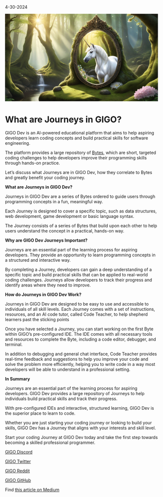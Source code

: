 4-30-2024

![Newsletter Banner](https://raw.githubusercontent.com/Gage-Technologies/blogs-gigo.dev/master/images/whatarejourneysinGIGOpng.png)

# What are Journeys in GIGO?

GIGO Dev is an AI-powered educational platform that aims to help aspiring developers learn coding concepts and build practical skills for software engineering.

The platform provides a large repository of [Bytes](https://medium.com/@gigo_dev/what-are-bytes-in-gigo-8a9a58ae744f), which are short, targeted coding challenges to help developers improve their programming skills through hands-on practice.

Let’s discuss what Journeys are in GIGO Dev, how they correlate to Bytes and greatly benefit your coding journey.

**What are Journeys in GIGO Dev?**

Journeys in GIGO Dev are a series of Bytes ordered to guide users through programming concepts in a fun, meaningful way.

Each Journey is designed to cover a specific topic, such as data structures, web development, game development or basic language syntax.

The Journey consists of a series of Bytes that build upon each other to help users understand the concept in a practical, hands-on way.

**Why are GIGO Dev Journeys Important?**

Journeys are an essential part of the learning process for aspiring developers. They provide an opportunity to learn programming concepts in a structured and interactive way.

By completing a Journey, developers can gain a deep understanding of a specific topic and build practical skills that can be applied to real-world coding challenges. Journeys allow developers to track their progress and identify areas where they need to improve.

**How do Journeys in GIGO Dev Work?**

Journeys in GIGO Dev are designed to be easy to use and accessible to individuals of all skill levels. Each Journey comes with a set of instructions, resources, and an AI code tutor, called Code Teacher, to help shepherd learners past the sticking points

Once you have selected a Journey, you can start working on the first Byte within GIGO’s pre-configured IDE. The IDE comes with all necessary tools and resources to complete the Byte, including a code editor, debugger, and terminal.

In addition to debugging and general chat interface, Code Teacher provides real-time feedback and suggestions to help you improve your code and solve the problem more efficiently, helping you to write code in a way most developers will be able to understand in a professional setting.

**In Summary**

Journeys are an essential part of the learning process for aspiring developers. GIGO Dev provides a large repository of Journeys to help individuals build practical skills and track their progress.

With pre-configured IDEs and interactive, structured learning, GIGO Dev is the superior place to learn to code.

Whether you are just starting your coding journey or looking to build your skills, GIGO Dev has a Journey that aligns with your interests and skill level.

Start your coding Journey at GIGO Dev today and take the first step towards becoming a skilled professional programmer.

[GIGO Discord](https://discord.gg/learnprogramming)

[GIGO Twitter](https://twitter.com/gigo_dev)

[GIGO Reddit](https://www.reddit.com/r/gigodev/)

[GIGO GitHub](https://github.com/Gage-Technologies/gigo.dev)

Find [this article on Medium](https://medium.com/@gigo_dev/what-are-journeys-in-gigo-1061b653a701)
